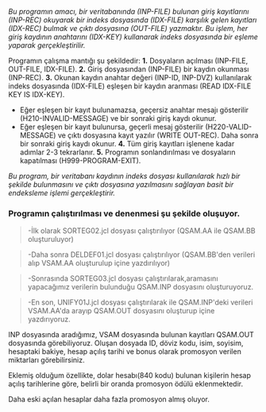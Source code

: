 _Bu programın amacı, bir veritabanında (INP-FILE) bulunan giriş kayıtlarını (INP-REC) okuyarak
bir indeks dosyasında (IDX-FILE) karşılık gelen kayıtları (IDX-REC) bulmak ve çıktı dosyasına (OUT-FILE) yazmaktır. 
Bu işlem, her giriş kaydının anahtarını (IDX-KEY) kullanarak indeks dosyasında bir eşleme yaparak gerçekleştirilir._

Programın çalışma mantığı şu şekildedir:
**1.** Dosyaların açılması (INP-FILE, OUT-FILE, IDX-FILE).
**2.** Giriş dosyasından (INP-FILE) bir kaydın okunması (INP-REC).
**3.** Okunan kaydın anahtar değeri (INP-ID, INP-DVZ) kullanılarak indeks dosyasında (IDX-FILE) eşleşen bir kaydın aranması (READ IDX-FILE KEY IS IDX-KEY).
   - Eğer eşleşen bir kayıt bulunamazsa, geçersiz anahtar mesajı gösterilir (H210-INVALID-MESSAGE) ve bir sonraki giriş kaydı okunur.
   - Eğer eşleşen bir kayıt bulunursa, geçerli mesaj gösterilir (H220-VALID-MESSAGE) ve çıktı dosyasına kayıt yazılır (WRITE OUT-REC).
     Daha sonra bir sonraki giriş kaydı okunur.
**4.** Tüm giriş kayıtları işlenene kadar adımlar 2-3 tekrarlanır.
**5.** Programın sonlandırılması ve dosyaların kapatılması (H999-PROGRAM-EXIT).

_Bu program, bir veritabanı kaydının indeks dosyası kullanılarak hızlı bir şekilde bulunmasını ve çıktı dosyasına yazılmasını
sağlayan basit bir endeksleme işlemi gerçekleştirir._

### Programın çalıştırılması ve denenmesi şu şekilde oluşuyor.

> -İlk olarak SORTEG02.jcl dosyası çalıştırılıyor (QSAM.AA ile QSAM.BB oluşturuluyor)

> -Daha sonra DELDEF01.jcl dosyası çalıştırılıyor (QSAM.BB'den verileri alıp VSAM.AA oluşturulup içine yazdırılıyor)

> -Sonrasında SORTEG03.jcl dosyası çalıştırılarak,aramasını yapacağımız verilerin bulunduğu QSAM.INP dosyasını oluşturuyoruz.

> -En son, UNIFY01J.jcl dosyası çalıştırılarak ile QSAM.INP'deki verileri VSAM.AA'da arayıp QSAM.OUT dosyasını oluşturup içine yazdırıyoruz.


INP dosyasında aradığımız, VSAM dosyasında bulunan kayıtları QSAM.OUT dosyasında görebiliyoruz.
Oluşan dosyada ID, döviz kodu, isim, soyisim, hesaptaki bakiye, hesap açılış tarihi ve bonus olarak promosyon verilen miktarları görebilirsiniz.

Eklemiş olduğum özellikte, dolar hesabı(840 kodu) bulunan kişilerin hesap açılış tarihlerine göre, belirli bir oranda promosyon ödülü eklenmektedir. 


Daha eski açılan hesaplar daha fazla promosyon almış oluyor.
